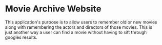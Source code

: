 # Movie Archive Website
 This application's purpose is to allow users to remember old or new movies along with remembering the actors and directors of those movies. This is just another way a user can find a movie without having to sift through googles results.
